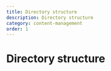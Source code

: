 ```yaml
---
title: Directory structure
description: Directory structure
category: content-management
order: 1
---
```


# Directory structure
